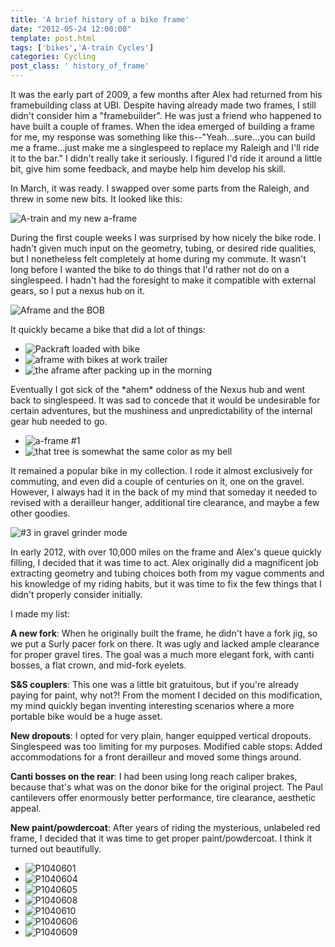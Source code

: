 ```yaml
---
title: 'A brief history of a bike frame'
date: "2012-05-24 12:00:00"
template: post.html
tags: ['bikes','A-train Cycles']
categories: Cycling
post_class: ' history_of_frame'
---
```


It was the early part of 2009, a few months after Alex had returned from his framebuilding class at UBI. Despite having already made two frames, I still didn't consider him a "framebuilder". He was just a friend who happened to have built a couple of frames. When the idea emerged of building a frame for me, my response was something like this--"Yeah...sure...you can build me a frame...just make me a singlespeed to replace my Raleigh and I'll ride it to the bar." I didn't really take it seriously. I figured I'd ride it around a little bit, give him some feedback, and maybe help him develop his skill.  
  
In March, it was ready. I swapped over some parts from the Raleigh, and threw in some new bits. It looked like this:  
  
![A-train and my new a-frame](http://f.slowtheory.com/3387748077_e84b31d9fa.jpg "A-train and my new a-frame")  
  
During the first couple weeks I was surprised by how nicely the bike rode. I hadn't given much input on the geometry, tubing, or desired ride qualities, but I nonetheless felt completely at home during my commute. It wasn't long before I wanted the bike to do things that I'd rather not do on a singlespeed. I hadn't had the foresight to make it compatible with external gears, so I put a nexus hub on it.  
  
![Aframe and the BOB](http://f.slowtheory.com/3426413795_f3aeb21b1b.jpg "Aframe and the BOB")  
  
It quickly became a bike that did a lot of things:  

- ![Packraft loaded with bike](http://f.slowtheory.com/3583105335_54640d6842.jpg "Packraft loaded with bike")
- ![aframe with bikes at work trailer](http://f.slowtheory.com/3805155913_9284aea11a.jpg "aframe with bikes at work trailer")
- ![the aframe after packing up in the morning](http://f.slowtheory.com/3849566850_4544b9a9e8.jpg "the aframe after packing up in the morning")

Eventually I got sick of the \*ahem\* oddness of the Nexus hub and went back to singlespeed. It was sad to concede that it would be undesirable for certain adventures, but the mushiness and unpredictability of the internal gear hub needed to go.  

- ![a-frame #1](http://f.slowtheory.com/4035855406_3df35e5183.jpg "a-frame #1")
- ![that tree is somewhat the same color as my bell](http://f.slowtheory.com/5049353606_b8a241cf05.jpg "that tree is somewhat the same color as my bell")

It remained a popular bike in my collection. I rode it almost exclusively for commuting, and even did a couple of centuries on it, one on the gravel. However, I always had it in the back of my mind that someday it needed to revised with a derailleur hanger, additional tire clearance, and maybe a few other goodies.  
  
![#3 in gravel grinder mode](http://f.slowtheory.com/5992308086_884509ab10.jpg "#3 in gravel grinder mode")  
  
In early 2012, with over 10,000 miles on the frame and Alex's queue quickly filling, I decided that it was time to act. Alex originally did a magnificent job extracting geometry and tubing choices both from my vague comments and his knowledge of my riding habits, but it was time to fix the few things that I didn't properly consider initially.  
  
I made my list:  
  
**A new fork**: When he originally built the frame, he didn't have a fork jig, so we put a Surly pacer fork on there. It was ugly and lacked ample clearance for proper gravel tires. The goal was  a much more elegant fork, with canti bosses, a flat crown, and mid-fork eyelets.

**S&S couplers**: This one was a little bit gratuitous, but if you're already paying for paint, why not?! From the moment I decided on this modification, my mind quickly began inventing interesting scenarios where a more portable bike would be a huge asset.

**New dropouts**: I opted for very plain, hanger equipped vertical dropouts. Singlespeed was too limiting for my purposes.
Modified cable stops: Added accommodations for a front derailleur and moved some things around.

**Canti bosses on the rear**: I had been using long reach caliper brakes, because that's what was on the donor bike for the original project. The Paul cantilevers offer enormously better performance, tire clearance, aesthetic appeal.

**New paint/powdercoat**: After years of riding the mysterious, unlabeled red frame, I decided that it was time to get proper paint/powdercoat.
I think it turned out beautifully.
  
- ![P1040601](http://f.slowtheory.com/7202830698_1da452f4c8.jpg "P1040601")
- ![P1040604](http://f.slowtheory.com/7202831130_118a12f7c9.jpg "P1040604")
- ![P1040605](http://f.slowtheory.com/7202831670_ee590a185b.jpg "P1040605")
- ![P1040608](http://f.slowtheory.com/7202832544_6a7e0a4bbe.jpg "P1040608")
- ![P1040610](http://f.slowtheory.com/7202833334_d800cb6a10.jpg "P1040610")
- ![P1040606](http://f.slowtheory.com/7202832074_466627638c.jpg "P1040606")
- ![P1040609](http://f.slowtheory.com/7202832892_7c6d2e2a64.jpg "P1040609")